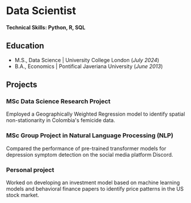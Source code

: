 # Data Scientist

#### Technical Skills: Python, R, SQL

## Education
- M.S., Data Science	| University College London (_July 2024_)	 			        		
- B.A., Economics | Pontifical Javeriana University (_June 2013_)

## Projects
### MSc Data Science Research Project

Employed a Geographically Weighted Regression model to identify spatial non-stationarity in Colombia's femicide data.

### MSc Group Project in Natural Language Processing (NLP)

Compared the performance of pre-trained transformer models for depression symptom detection on the social media platform Discord.

### Personal project

Worked on developing an investment model based on machine learning models and behavioral finance papers to identify price patterns in the US stock market.
